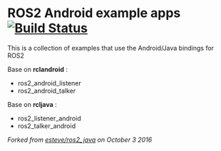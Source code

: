 # ROS2 Android example apps [![Build Status](https://travis-ci.org/ros2java-alfred/ros2_android_examples.svg?branch=master)](https://travis-ci.org/ros2java-alfred/ros2_android_examples)

This is a collection of examples that use the Android/Java bindings for ROS2

Base on **rclandroid** :

* ros2_android_listener
* ros2_android_talker

Base on **rcljava** :

* ros2_listener_android
* ros2_talker_android

*Forked from [esteve/ros2_java](https://github.com/esteve/ros2_android_examples) on October 3 2016*
